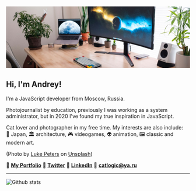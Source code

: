 ![Header](./setup.jpg)

## Hi, I'm Andrey!

I'm a JavaScript developer from Moscow, Russia.

Photojournalist by education, previously I was working as a system administrator, but in 2020 I've found my true inspiration in JavaScript.

Cat lover and photographer in my free time. My interests are also include:  
🏯 Japan, 🏛 architecture, 🎮 videogames, 👽 animation, 🖼 classic and modern art.

(Photo by <a href="https://unsplash.com/@lukepeters?utm_source=unsplash&amp;utm_medium=referral&amp;utm_content=creditCopyText">Luke Peters</a> on <a href="https://unsplash.com/s/photos/monitors?utm_source=unsplash&amp;utm_medium=referral&amp;utm_content=creditCopyText">Unsplash</a>)

💠 [**My Portfolio**](https://catlogic.ru/) 💠 [**Twitter**](https://twitter.com/cat__logic) 💠 [**LinkedIn**](https://www.linkedin.com/in/cat-logic/) 💠 **catlogic@ya.ru**

---
![Github stats](https://github-readme-stats.vercel.app/api?username=cat-street&show_icons=true&include_all_commits=true&count_private=true&bg_color=8ab27e&title_color=fff0d3&icon_color=c2663f&text_color=333&hide_border=true&hide_rank=true)
